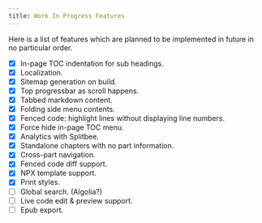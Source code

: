 ```yaml
---
title: Work In Progress Features
---
```


Here is a list of features which are planned to be implemented in future in no particular order. 

- [x] In-page TOC indentation for sub headings.
- [x] Localization.
- [x] Sitemap generation on build.
- [x] Top progressbar as scroll happens.
- [x] Tabbed markdown content.
- [x] Folding side menu contents.
- [x] Fenced code: highlight lines without displaying line numbers.
- [x] Force hide in-page TOC menu.
- [x] Analytics with Splitbee.
- [x] Standalone chapters with no part information.
- [x] Cross-part navigation.
- [x] Fenced code diff support.
- [x] NPX template support.
- [x] Print styles.
- [ ] Global search. (Algolia?)
- [ ] Live code edit & preview support.
- [ ] Epub export.
